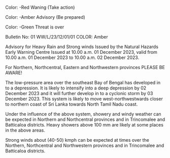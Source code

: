 Color: -Red Waning (Take action)

Color: -Amber Advisory (Be prepared)

Color: -Green Threat is over

Bulletin No: 01 WW/L/23/12/01/01 COLOR: Amber

Advisory for Heavy Rain and Strong winds Issued by the Natural Hazards Early Warning Centre Issued at 10.00 a.m. 01 December 2023, valid from 10.00 a.m. 01 December 2023 to 10.00 a.m. 02 December 2023.

For Northern, Northcentral, Eastern and Northwestern provinces PLEASE BE AWARE!

The low-pressure area over the southeast Bay of Bengal has developed in to a depression. It is likely to intensify into a deep depression by 02 December 2023 and it will further develop in to a cyclonic storm by 03 December 2023. This system is likely to move west-northwestwards closer to northern coast of Sri Lanka towards North Tamil Nadu coast.

Under the influence of the above system, showery and windy weather can be expected in Northern and Northcentral provinces and in Trincomalee and Batticaloa districts. Heavy showers above 100 mm are likely at some places in the above areas.

Strong winds about (40-50) kmph can be expected at times over the Northern, Northcentral and Northwestern provinces and in Trincomalee and Batticaloa districts.